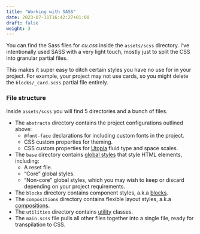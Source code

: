 ```yaml
---
title: "Working with SASS"
date: 2023-07-11T16:42:27+01:00
draft: false
weight: 3
---
```


You can find the Sass files for *cu.css* inside the `assets/scss` directory. I’ve intentionally used SASS with a very light touch, mostly just to split the CSS into granular partial files.

This makes it super easy to ditch certain styles you have no use for in your project. For example, your project may not use cards, so you might delete the `blocks/_card.scss` partial file entirely.

### File structure

Inside `assets/scss` you will find 5 directories and a bunch of files.

- The `abstracts` directory contains the project configurations outlined above: 
  - `@font-face` declarations for including custom fonts in the project.
  - CSS custom properties for theming.
  - CSS custom properties for [Utopia](https://utopia.fyi/) fluid type and space scales.
- The `base` directory contains [global styles](/global-styles/) that style HTML elements, including:
  - A reset file.
  - “Core” global styles.
  - “Non-core” global styles, which you may wish to keep or discard depending on your project requirements.
- The `blocks` directory contains component styles, a.k.a [blocks](/blocks/).
- The `compositions` directory contains flexible layout styles, a.k.a [compositions](/compositions/).
- The `utilities` directory contains [utility](/utilities/) classes.
- The `main.scss` file pulls all other files together into a single file, ready for transpilation to CSS.